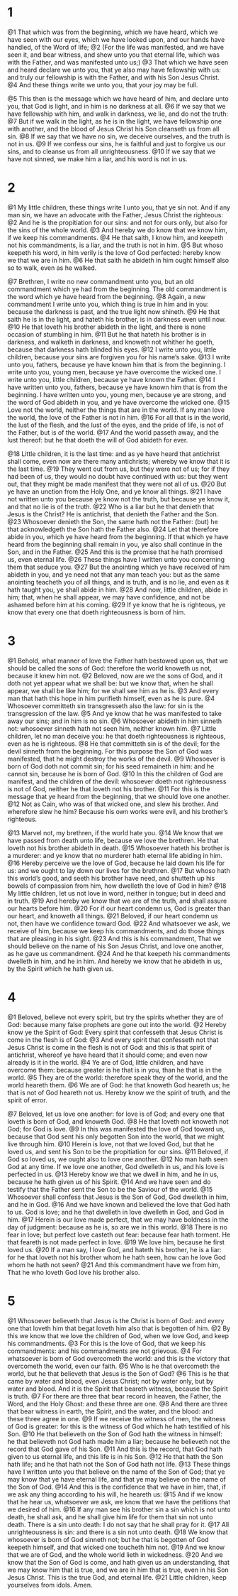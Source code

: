 # 1 
@1 That which was from the beginning, which we have heard, which we have seen with our eyes, which we have looked upon, and our hands have handled, of the Word of life; 
@2 (For the life was manifested, and we have seen it, and bear witness, and shew unto you that eternal life, which was with the Father, and was manifested unto us;) 
@3 That which we have seen and heard declare we unto you, that ye also may have fellowship with us: and truly our fellowship is with the Father, and with his Son Jesus Christ. 
@4 And these things write we unto you, that your joy may be full. 

@5 This then is the message which we have heard of him, and declare unto you, that God is light, and in him is no darkness at all. 
@6 If we say that we have fellowship with him, and walk in darkness, we lie, and do not the truth: 
@7 But if we walk in the light, as he is in the light, we have fellowship one with another, and the blood of Jesus Christ his Son cleanseth us from all sin. 
@8 If we say that we have no sin, we deceive ourselves, and the truth is not in us. 
@9 If we confess our sins, he is faithful and just to forgive us our sins, and to cleanse us from all unrighteousness. 
@10 If we say that we have not sinned, we make him a liar, and his word is not in us. 

# 2 
@1 My little children, these things write I unto you, that ye sin not. And if any man sin, we have an advocate with the Father, Jesus Christ the righteous: 
@2 And he is the propitiation for our sins: and not for ours only, but also for the sins of the whole world. 
@3 And hereby we do know that we know him, if we keep his commandments. 
@4 He that saith, I know him, and keepeth not his commandments, is a liar, and the truth is not in him. 
@5 But whoso keepeth his word, in him verily is the love of God perfected: hereby know we that we are in him. 
@6 He that saith he abideth in him ought himself also so to walk, even as he walked. 

@7 Brethren, I write no new commandment unto you, but an old commandment which ye had from the beginning. The old commandment is the word which ye have heard from the beginning. 
@8 Again, a new commandment I write unto you, which thing is true in him and in you: because the darkness is past, and the true light now shineth. 
@9 He that saith he is in the light, and hateth his brother, is in darkness even until now. 
@10 He that loveth his brother abideth in the light, and there is none occasion of stumbling in him. 
@11 But he that hateth his brother is in darkness, and walketh in darkness, and knoweth not whither he goeth, because that darkness hath blinded his eyes. 
@12 I write unto you, little children, because your sins are forgiven you for his name’s sake. 
@13 I write unto you, fathers, because ye have known him that is from the beginning. I write unto you, young men, because ye have overcome the wicked one. I write unto you, little children, because ye have known the Father. 
@14 I have written unto you, fathers, because ye have known him that is from the beginning. I have written unto you, young men, because ye are strong, and the word of God abideth in you, and ye have overcome the wicked one. 
@15 Love not the world, neither the things that are in the world. If any man love the world, the love of the Father is not in him. 
@16 For all that is in the world, the lust of the flesh, and the lust of the eyes, and the pride of life, is not of the Father, but is of the world. 
@17 And the world passeth away, and the lust thereof: but he that doeth the will of God abideth for ever. 

@18 Little children, it is the last time: and as ye have heard that antichrist shall come, even now are there many antichrists; whereby we know that it is the last time. 
@19 They went out from us, but they were not of us; for if they had been of us, they would no doubt have continued with us: but they went out, that they might be made manifest that they were not all of us. 
@20 But ye have an unction from the Holy One, and ye know all things. 
@21 I have not written unto you because ye know not the truth, but because ye know it, and that no lie is of the truth. 
@22 Who is a liar but he that denieth that Jesus is the Christ? He is antichrist, that denieth the Father and the Son. 
@23 Whosoever denieth the Son, the same hath not the Father: (but) he that acknowledgeth the Son hath the Father also. 
@24 Let that therefore abide in you, which ye have heard from the beginning. If that which ye have heard from the beginning shall remain in you, ye also shall continue in the Son, and in the Father. 
@25 And this is the promise that he hath promised us, even eternal life. 
@26 These things have I written unto you concerning them that seduce you. 
@27 But the anointing which ye have received of him abideth in you, and ye need not that any man teach you: but as the same anointing teacheth you of all things, and is truth, and is no lie, and even as it hath taught you, ye shall abide in him. 
@28 And now, little children, abide in him; that, when he shall appear, we may have confidence, and not be ashamed before him at his coming. 
@29 If ye know that he is righteous, ye know that every one that doeth righteousness is born of him. 

# 3 
@1 Behold, what manner of love the Father hath bestowed upon us, that we should be called the sons of God: therefore the world knoweth us not, because it knew him not. 
@2 Beloved, now are we the sons of God, and it doth not yet appear what we shall be: but we know that, when he shall appear, we shall be like him; for we shall see him as he is. 
@3 And every man that hath this hope in him purifieth himself, even as he is pure. 
@4 Whosoever committeth sin transgresseth also the law: for sin is the transgression of the law. 
@5 And ye know that he was manifested to take away our sins; and in him is no sin. 
@6 Whosoever abideth in him sinneth not: whosoever sinneth hath not seen him, neither known him. 
@7 Little children, let no man deceive you: he that doeth righteousness is righteous, even as he is righteous. 
@8 He that committeth sin is of the devil; for the devil sinneth from the beginning. For this purpose the Son of God was manifested, that he might destroy the works of the devil. 
@9 Whosoever is born of God doth not commit sin; for his seed remaineth in him: and he cannot sin, because he is born of God. 
@10 In this the children of God are manifest, and the children of the devil: whosoever doeth not righteousness is not of God, neither he that loveth not his brother. 
@11 For this is the message that ye heard from the beginning, that we should love one another. 
@12 Not as Cain, who was of that wicked one, and slew his brother. And wherefore slew he him? Because his own works were evil, and his brother’s righteous. 

@13 Marvel not, my brethren, if the world hate you. 
@14 We know that we have passed from death unto life, because we love the brethren. He that loveth not his brother abideth in death. 
@15 Whosoever hateth his brother is a murderer: and ye know that no murderer hath eternal life abiding in him. 
@16 Hereby perceive we the love of God, because he laid down his life for us: and we ought to lay down our lives for the brethren. 
@17 But whoso hath this world’s good, and seeth his brother have need, and shutteth up his bowels of compassion from him, how dwelleth the love of God in him? 
@18 My little children, let us not love in word, neither in tongue; but in deed and in truth. 
@19 And hereby we know that we are of the truth, and shall assure our hearts before him. 
@20 For if our heart condemn us, God is greater than our heart, and knoweth all things. 
@21 Beloved, if our heart condemn us not, then have we confidence toward God. 
@22 And whatsoever we ask, we receive of him, because we keep his commandments, and do those things that are pleasing in his sight. 
@23 And this is his commandment, That we should believe on the name of his Son Jesus Christ, and love one another, as he gave us commandment. 
@24 And he that keepeth his commandments dwelleth in him, and he in him. And hereby we know that he abideth in us, by the Spirit which he hath given us. 

# 4 
@1 Beloved, believe not every spirit, but try the spirits whether they are of God: because many false prophets are gone out into the world. 
@2 Hereby know ye the Spirit of God: Every spirit that confesseth that Jesus Christ is come in the flesh is of God: 
@3 And every spirit that confesseth not that Jesus Christ is come in the flesh is not of God: and this is that spirit of antichrist, whereof ye have heard that it should come; and even now already is it in the world. 
@4 Ye are of God, little children, and have overcome them: because greater is he that is in you, than he that is in the world. 
@5 They are of the world: therefore speak they of the world, and the world heareth them. 
@6 We are of God: he that knoweth God heareth us; he that is not of God heareth not us. Hereby know we the spirit of truth, and the spirit of error. 

@7 Beloved, let us love one another: for love is of God; and every one that loveth is born of God, and knoweth God. 
@8 He that loveth not knoweth not God; for God is love. 
@9 In this was manifested the love of God toward us, because that God sent his only begotten Son into the world, that we might live through him. 
@10 Herein is love, not that we loved God, but that he loved us, and sent his Son to be the propitiation for our sins. 
@11 Beloved, if God so loved us, we ought also to love one another. 
@12 No man hath seen God at any time. If we love one another, God dwelleth in us, and his love is perfected in us. 
@13 Hereby know we that we dwell in him, and he in us, because he hath given us of his Spirit. 
@14 And we have seen and do testify that the Father sent the Son to be the Saviour of the world. 
@15 Whosoever shall confess that Jesus is the Son of God, God dwelleth in him, and he in God. 
@16 And we have known and believed the love that God hath to us. God is love; and he that dwelleth in love dwelleth in God, and God in him. 
@17 Herein is our love made perfect, that we may have boldness in the day of judgment: because as he is, so are we in this world. 
@18 There is no fear in love; but perfect love casteth out fear: because fear hath torment. He that feareth is not made perfect in love. 
@19 We love him, because he first loved us. 
@20 If a man say, I love God, and hateth his brother, he is a liar: for he that loveth not his brother whom he hath seen, how can he love God whom he hath not seen? 
@21 And this commandment have we from him, That he who loveth God love his brother also. 

# 5 
@1 Whosoever believeth that Jesus is the Christ is born of God: and every one that loveth him that begat loveth him also that is begotten of him. 
@2 By this we know that we love the children of God, when we love God, and keep his commandments. 
@3 For this is the love of God, that we keep his commandments: and his commandments are not grievous. 
@4 For whatsoever is born of God overcometh the world: and this is the victory that overcometh the world, even our faith. 
@5 Who is he that overcometh the world, but he that believeth that Jesus is the Son of God? 
@6 This is he that came by water and blood, even Jesus Christ; not by water only, but by water and blood. And it is the Spirit that beareth witness, because the Spirit is truth. 
@7 For there are three that bear record in heaven, the Father, the Word, and the Holy Ghost: and these three are one. 
@8 And there are three that bear witness in earth, the Spirit, and the water, and the blood: and these three agree in one. 
@9 If we receive the witness of men, the witness of God is greater: for this is the witness of God which he hath testified of his Son. 
@10 He that believeth on the Son of God hath the witness in himself: he that believeth not God hath made him a liar; because he believeth not the record that God gave of his Son. 
@11 And this is the record, that God hath given to us eternal life, and this life is in his Son. 
@12 He that hath the Son hath life; and he that hath not the Son of God hath not life. 
@13 These things have I written unto you that believe on the name of the Son of God; that ye may know that ye have eternal life, and that ye may believe on the name of the Son of God. 
@14 And this is the confidence that we have in him, that, if we ask any thing according to his will, he heareth us: 
@15 And if we know that he hear us, whatsoever we ask, we know that we have the petitions that we desired of him. 
@16 If any man see his brother sin a sin which is not unto death, he shall ask, and he shall give him life for them that sin not unto death. There is a sin unto death: I do not say that he shall pray for it. 
@17 All unrighteousness is sin: and there is a sin not unto death. 
@18 We know that whosoever is born of God sinneth not; but he that is begotten of God keepeth himself, and that wicked one toucheth him not. 
@19 And we know that we are of God, and the whole world lieth in wickedness. 
@20 And we know that the Son of God is come, and hath given us an understanding, that we may know him that is true, and we are in him that is true, even in his Son Jesus Christ. This is the true God, and eternal life. 
@21 Little children, keep yourselves from idols. Amen. 